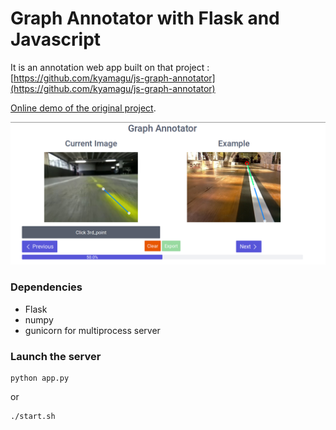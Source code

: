 Graph Annotator with Flask and Javascript
==================

It is an annotation web app built on that project : [https://github.com/kyamagu/js-graph-annotator](https://github.com/kyamagu/js-graph-annotator)

[Online demo of the original project](http://kyamagu.github.io/js-graph-annotator/).

![screenshot](static/img/demo_annotation.png)

### Dependencies
- Flask
- numpy
- gunicorn for multiprocess server

### Launch the server

```
python app.py
```

or
```
./start.sh
```
